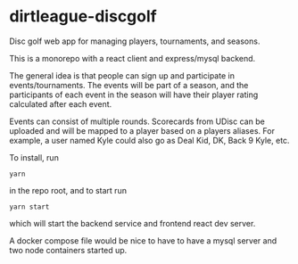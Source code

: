 # dirtleague-discgolf
Disc golf web app for managing players, tournaments, and seasons.

This is a monorepo with a react client and express/mysql backend.

The general idea is that people can sign up and participate in events/tournaments. The events will be part of a season, and the participants of each event in the season will have their player rating calculated after each event.

Events can consist of multiple rounds. Scorecards from UDisc can be uploaded and will be mapped to a player based on a players aliases. For example, a user named Kyle could also go as Deal Kid, DK, Back 9 Kyle, etc.

To install, run
```
yarn
```
in the repo root, and to start run
```
yarn start
```
which will start the backend service and frontend react dev server.

A docker compose file would be nice to have to have a mysql server and two node containers started up.